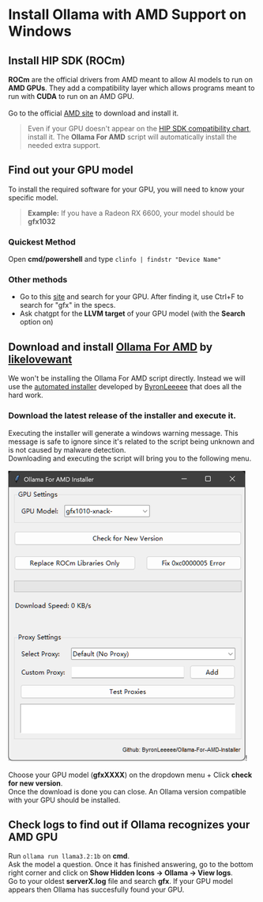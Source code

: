 # Install Ollama with AMD Support on Windows
## Install HIP SDK (ROCm)
**ROCm** are the official drivers from AMD meant to allow AI models to run on **AMD GPUs**.
They add a compatibility layer which allows programs meant to run with **CUDA** to run on an AMD GPU.\
\
Go to the official [AMD site](https://www.amd.com/en/developer/resources/rocm-hub/hip-sdk.html) to download and install it.

> Even if your GPU doesn't appear on the [HIP SDK compatibility chart](https://rocm.docs.amd.com/projects/install-on-windows/en/latest/reference/system-requirements.html#supported-gpus-win),
> install it. The **Ollama For AMD** script will automatically install the needed extra support.
## Find out your GPU model
To install the required software for your GPU, you will need to know your specific model.
> **Example:** If you have a Radeon RX 6600, your model should be **gfx1032**
### Quickest Method
Open **cmd/powershell** and type 
``
clinfo | findstr "Device Name"
``
### Other methods
- Go to this [site](https://www.techpowerup.com/gpu-specs/) and search for your GPU. After finding it, use Ctrl+F to search for "gfx" in the specs.
- Ask chatgpt for the **LLVM target** of your GPU model (with the **Search** option on)

## Download and install [Ollama For AMD](https://github.com/likelovewant/ollama-for-amd) by [likelovewant](https://github.com/likelovewant)
We won't be installing the Ollama For AMD script directly. Instead we will use the [automated installer](https://github.com/ByronLeeeee/Ollama-For-AMD-Installer) developed 
by [ByronLeeeee](https://github.com/ByronLeeeee) that does all the hard work.
### **Download the latest release of the installer and execute it.**
Executing the installer will generate a windows warning message. This message is safe to ignore since it's related to the script being unknown and is not caused by malware detection.\
Downloading and executing the script will bring you to the following menu.\
 \
![Ollama For AMD Installer Menu](screenshot.png)!\
 \
Choose your GPU model (**gfxXXXX**) on the dropdown menu + Click **check for new version**.\
Once the download is done you can close. An Ollama version compatible with your GPU should be installed.
## Check logs to find out if Ollama recognizes your AMD GPU
Run ``ollama run llama3.2:1b`` on **cmd**.\
Ask the model a question. Once it has finished answering, go to the bottom right corner and click on **Show Hidden Icons -> Ollama -> View logs**.\
Go to your oldest **serverX.log** file and search **gfx**. If your GPU model appears then Ollama has succesfully found your GPU.

